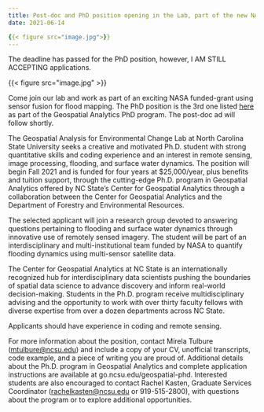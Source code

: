 ```yaml
---
title: Post-doc and PhD position opening in the Lab, part of the new NASA grant.
date: 2021-06-14

{{< figure src="image.jpg">}}
---
```


The deadline has passed for the PhD position, however, I AM STILL ACCEPTING applications.

<!--more-->

{{< figure src="image.jpg" >}}

Come join our lab and work as part of an exciting NASA funded-grant using sensor fusion for flood mapping. The PhD position is the 3rd one listed <a href="https://cnr.ncsu.edu/geospatial/academics/phd-in-geospatial-analytics/graduate-assistantships/"> here </a> as part of the Geospatial Analytics PhD program. The post-doc ad will follow shortly. 

The Geospatial Analysis for Environmental Change Lab at North Carolina State University seeks a creative and motivated Ph.D. student with strong quantitative skills and coding experience and an interest in remote sensing, image processing, flooding, and surface water dynamics. The position will begin Fall 2021 and is funded for four years at $25,000/year, plus benefits and tuition support, through the cutting-edge Ph.D. program in Geospatial Analytics offered by NC State’s Center for Geospatial Analytics through a collaboration between the Center for Geospatial Analytics and the Department of Forestry and Environmental Resources.  

The selected applicant will join a research group devoted to answering questions pertaining to flooding and surface water dynamics through innovative use of remotely sensed imagery. The student will be part of an interdisciplinary and multi-institutional team funded by NASA to quantify flooding dynamics using multi-sensor satellite data. 

The Center for Geospatial Analytics at NC State is an internationally recognized hub for interdisciplinary data scientists pushing the boundaries of spatial data science to advance discovery and inform real-world decision-making. Students in the Ph.D. program receive multidisciplinary advising and the opportunity to work with over thirty faculty fellows with diverse expertise from over a dozen departments across NC State.

Applicants should have experience in coding and remote sensing.

For more information about the position, contact Mirela Tulbure (mtulbure@ncsu.edu) and include a copy of your CV, unofficial transcripts, code example, and a piece of writing you are proud of. Additional details about the Ph.D. program in Geospatial Analytics and complete application instructions are available at go.ncsu.edu/geospatial-phd. Interested students are also encouraged to contact Rachel Kasten, Graduate Services Coordinator (rachelkasten@ncsu.edu or 919-515-2800), with questions about the program or to explore additional opportunities.